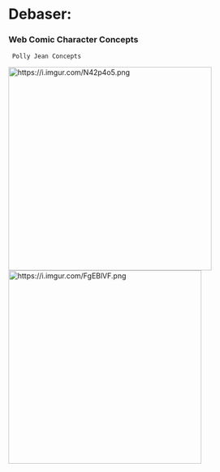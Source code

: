 # Debaser:

### Web Comic Character Concepts

     Polly Jean Concepts


<!---![Images of concept arts](https://i.imgur.com/N42p4o5.png "Polly Jean") ![Images of Concep arts](https://i.imgur.com/FgEBlVF.png)--->

<img src="https://i.imgur.com/N42p4o5.png" alt="https://i.imgur.com/N42p4o5.png" width="400"/><img src="https://i.imgur.com/FgEBlVF.png" alt="https://i.imgur.com/FgEBlVF.png" width="380"/>
